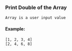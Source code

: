 ### Print Double of the Array
	Array is a user input value
#### Example:
	[1, 2, 3, 4]
	[2, 4, 6, 8]